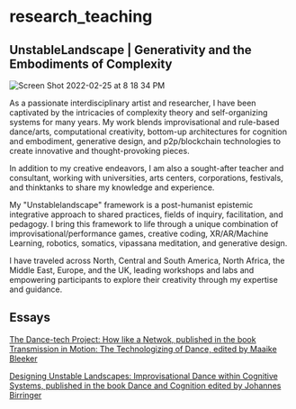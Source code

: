 # research_teaching

## UnstableLandscape | Generativity and the Embodiments of Complexity

![Screen Shot 2022-02-25 at 8 18 34 PM](https://user-images.githubusercontent.com/90220317/170346044-60243b6e-7764-45ea-8253-1d4f76036ca2.png)

As a passionate interdisciplinary artist and researcher, I have been captivated by the intricacies of complexity theory and self-organizing systems for many years. My work blends improvisational and rule-based dance/arts, computational creativity, bottom-up architectures for cognition and embodiment, generative design, and p2p/blockchain technologies to create innovative and thought-provoking pieces.

In addition to my creative endeavors, I am also a sought-after teacher and consultant, working with universities, arts centers, corporations, festivals, and thinktanks to share my knowledge and experience.

My "Unstablelandscape" framework is a post-humanist epistemic integrative approach to shared practices, fields of inquiry, facilitation, and pedagogy. I bring this framework to life through a unique combination of improvisational/performance games, creative coding, XR/AR/Machine Learning, robotics, somatics, vipassana meditation, and generative design.

I have traveled across North, Central and South America, North Africa, the Middle East, Europe, and the UK, leading workshops and labs and empowering participants to explore their creativity through my expertise and guidance.

## Essays

[The Dance-tech Project: How like a Netwok, published in the book Transmission in Motion: The Technologizing of Dance, edited by Maaike Bleeker](https://github.com/marlonbarrios/how_like_a_network_essay')

[Designing Unstable Landscapes: Improvisational Dance within Cognitive Systems, published in the book Dance and Cognition edited by Johannes Birringer](https://github.com/marlonbarrios/how_like_a_network_essay')
